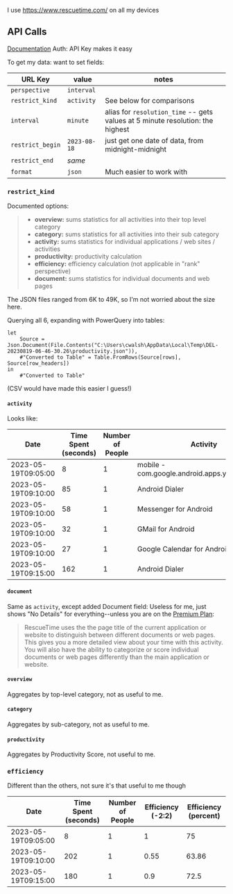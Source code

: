 I use https://www.rescuetime.com/ on all my devices

## API Calls
[Documentation](https://www.rescuetime.com/rtx/developers)
Auth: API Key makes it easy

To get my data: want to set fields:

| URL Key | value | notes |
| --- | --- | -- |
| `perspective` | `interval` | |
| `restrict_kind` | `activity` | See below for comparisons |
| `interval` | `minute` | alias for `resolution_time` -- gets values at 5 minute resolution: the highest |
| `restrict_begin` | `2023-08-18` | just get one date of data, from midnight-midnight |
| `restrict_end` | *same* | |
| `format` | `json` | Much easier to work with |


### `restrict_kind`
Documented options:
> - **overview:** sums statistics for all activities into their top level category
> - **category:** sums statistics for all activities into their sub category
> - **activity:** sums statistics for individual applications / web sites / activities
> - **productivity:** productivity calculation
> - **efficiency:** efficiency calculation (not applicable in "rank" perspective)
> - **document:** sums statistics for individual documents and web pages

The JSON files ranged from 6K to 49K, so I'm not worried about the size here.

Querying all 6, expanding with PowerQuery into tables:

```
let
    Source = Json.Document(File.Contents("C:\Users\cwalsh\AppData\Local\Temp\DEL-20230819-06-46-30.26\productivity.json")),
    #"Converted to Table" = Table.FromRows(Source[rows], Source[row_headers])
in
    #"Converted to Table"
```
(CSV would have made this easier I guess!)

#### `activity`
Looks like:

|Date|Time Spent (seconds)|Number of People|Activity|Category|Productivity|
|---|---|---|---|---|---|
|2023-05-19T09:05:00|8|1|mobile - com.google.android.apps.youtube.music|Music|1|
|2023-05-19T09:10:00|85|1|Android Dialer|Voice Chat|1|
|2023-05-19T09:10:00|58|1|Messenger for Android|Instant Message|0|
|2023-05-19T09:10:00|32|1|GMail for Android|Email|0|
|2023-05-19T09:10:00|27|1|Google Calendar for Android|Calendars|1|
|2023-05-19T09:15:00|162|1|Android Dialer|Voice Chat|1|

#### `document`
Same as `activity`, except added Document field:
Useless for me, just shows "No Details" for everything--unless you are on the [Premium Plan](https://www.rescuetime.com/premium):
> RescueTime uses the the page title of the current application or website to distinguish between different documents or web pages. This gives you a more detailed view about your time with this activity. You will also have the ability to categorize or score individual documents or web pages differently than the main application or website.


#### `overview`
Aggregates by top-level category, not as useful to me.

#### `category`
Aggregates by sub-category, not as useful to me.

#### `productivity`
Aggregates by Productivity Score, not useful to me.

### `efficiency`
Different than the others, not sure it's that useful to me though
    
|Date|Time Spent (seconds)|Number of People|Efficiency (-2:2)|Efficiency (percent)|
|---|---|---|---|---|
|2023-05-19T09:05:00|8|1|1|75|
|2023-05-19T09:10:00|202|1|0.55|63.86|
|2023-05-19T09:15:00|180|1|0.9|72.5|
